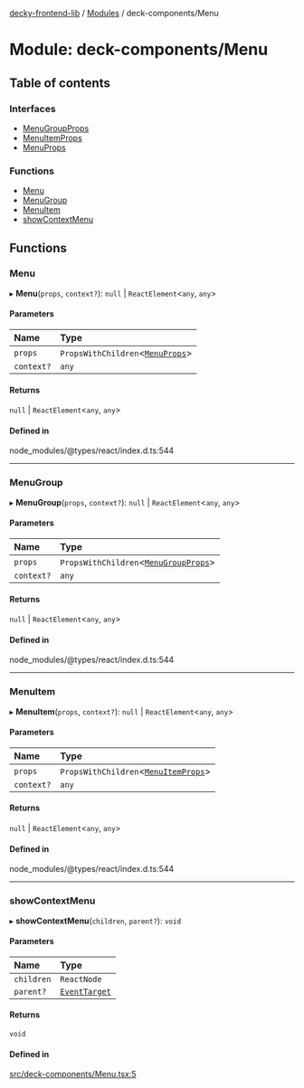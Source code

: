 [decky-frontend-lib](../README.md) / [Modules](../modules.md) / deck-components/Menu

# Module: deck-components/Menu

## Table of contents

### Interfaces

- [MenuGroupProps](../interfaces/deck_components_Menu.MenuGroupProps.md)
- [MenuItemProps](../interfaces/deck_components_Menu.MenuItemProps.md)
- [MenuProps](../interfaces/deck_components_Menu.MenuProps.md)

### Functions

- [Menu](deck_components_Menu.md#menu)
- [MenuGroup](deck_components_Menu.md#menugroup)
- [MenuItem](deck_components_Menu.md#menuitem)
- [showContextMenu](deck_components_Menu.md#showcontextmenu)

## Functions

### Menu

▸ **Menu**(`props`, `context?`): ``null`` \| `ReactElement`<`any`, `any`\>

#### Parameters

| Name | Type |
| :------ | :------ |
| `props` | `PropsWithChildren`<[`MenuProps`](../interfaces/deck_components_Menu.MenuProps.md)\> |
| `context?` | `any` |

#### Returns

``null`` \| `ReactElement`<`any`, `any`\>

#### Defined in

node_modules/@types/react/index.d.ts:544

___

### MenuGroup

▸ **MenuGroup**(`props`, `context?`): ``null`` \| `ReactElement`<`any`, `any`\>

#### Parameters

| Name | Type |
| :------ | :------ |
| `props` | `PropsWithChildren`<[`MenuGroupProps`](../interfaces/deck_components_Menu.MenuGroupProps.md)\> |
| `context?` | `any` |

#### Returns

``null`` \| `ReactElement`<`any`, `any`\>

#### Defined in

node_modules/@types/react/index.d.ts:544

___

### MenuItem

▸ **MenuItem**(`props`, `context?`): ``null`` \| `ReactElement`<`any`, `any`\>

#### Parameters

| Name | Type |
| :------ | :------ |
| `props` | `PropsWithChildren`<[`MenuItemProps`](../interfaces/deck_components_Menu.MenuItemProps.md)\> |
| `context?` | `any` |

#### Returns

``null`` \| `ReactElement`<`any`, `any`\>

#### Defined in

node_modules/@types/react/index.d.ts:544

___

### showContextMenu

▸ **showContextMenu**(`children`, `parent?`): `void`

#### Parameters

| Name | Type |
| :------ | :------ |
| `children` | `ReactNode` |
| `parent?` | [`EventTarget`]( https://developer.mozilla.org/en-US/docs/Web/API/EventTarget ) |

#### Returns

`void`

#### Defined in

[src/deck-components/Menu.tsx:5](https://github.com/SteamDeckHomebrew/decky-frontend-lib/blob/fbd936d/src/deck-components/Menu.tsx#L5)
